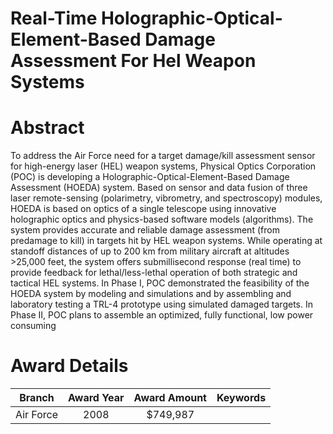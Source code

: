 
Real-Time Holographic-Optical-Element-Based Damage Assessment For Hel Weapon Systems
====================================================================================

# Abstract


To address the Air Force need for a target damage/kill assessment sensor for high-energy laser (HEL) weapon systems, Physical Optics Corporation (POC) is developing a Holographic-Optical-Element-Based Damage Assessment (HOEDA) system. Based on sensor and data fusion of three laser remote-sensing (polarimetry, vibrometry, and spectroscopy) modules, HOEDA is based on optics of a single telescope using innovative holographic optics and physics-based software models (algorithms). The system provides accurate and reliable damage assessment (from predamage to kill) in targets hit by HEL weapon systems. While operating at standoff distances of up to 200 km from military aircraft at altitudes &gt;25,000 feet, the system offers submillisecond response (real time) to provide feedback for lethal/less-lethal operation of both strategic and tactical HEL systems.  In Phase I, POC demonstrated the feasibility of the HOEDA system by modeling and simulations and by assembling and laboratory testing a TRL-4 prototype using simulated damaged targets. In Phase II, POC plans to assemble an optimized, fully functional, low power consuming  

# Award Details

|Branch|Award Year|Award Amount|Keywords|
| :---: | :---: | :---: | :---: |
|Air Force|2008|$749,987||
